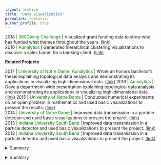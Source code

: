 ```yaml
---
layout: archive
title: "Data Visualization"
permalink: /dataviz/
author_profile: true
---
```


2018 | <font color="green">360Giving Challenge</font> | Visualized grant funding data to show who has funded what themes throughout the years. <font color="blue"><a href="https://jpskycak.github.io/360Giving-Challenge">(link)</a></font>   
2016 | <font color="green">Aunalytics</font> | Generated hierarchical clustering visualizations to discover a sales funnel for a banking client. <font color="blue"><a href="https://jpskycak.github.io/files/skycak-aunalytics-salesfunnel.pdf">(link)</a></font>

<b>Related Projects</b>  

2017 | <font color="green">University of Notre Dame, Aunalytics</font> | Wrote an honors bachelor's thesis explaining topological data analysis and demonstrating its applications in visualizing high-dimensional data. <font color="blue"><a href="https://jpskycak.github.io/files/skycak-nd-tdathesis.pdf">(link)</a></font> 
2016 | <font color="green">Aunalytics</font> | Gave a department-wide presentation explaining topological data analysis and demonstrating its applications in visualizing high-dimensional data. <font color="blue"><a href="https://jpskycak.github.io/files/skycak-aunalytics-tda.pdf">(link)</a></font> 
2015 | <font color="green">University of Notre Dame</font> | Conducted numerical experiments on an open problem in mathematics and used basic visualizations to present the results. <font color="blue"><a href="https://jpskycak.github.io/files/skycak-nd-scientia.pdf">(link)</a></font>  
2014 | <font color="green">University of Notre Dame</font> | Improved data transmission in a particle detector and used basic visualizations to present the project. <font color="blue"><a href="https://jpskycak.github.io/files/skycak-nd-particledetector.pdf">(link)</a></font>  
2013 | <font color="green">Indiana University South Bend</font> | Improved data transmission in a particle detector and used basic visualizations to present the project. <font color="blue"><a href="https://jpskycak.github.io/files/skycak-iusb-particledetector.pdf">(link)</a></font>  
2013 | <font color="green">Indiana University South Bend</font> | Improved data transmission in a particle detector and used basic visualizations to present the project. <font color="blue"><a href="https://jpskycak.github.io/files/skycak-iusb-particledetector.pdf">(link)</a></font><details><summary>Summary</summary><embed src="https://jpskycak.github.io/files/skycak-iusb-particledetector.pdf" width="800px" height="500px" /></details>  


<details><summary>Summary</summary><embed src="https://jpskycak.github.io/files/skycak-iusb-particledetector.pdf" width="800px" height="500px" /></details>
